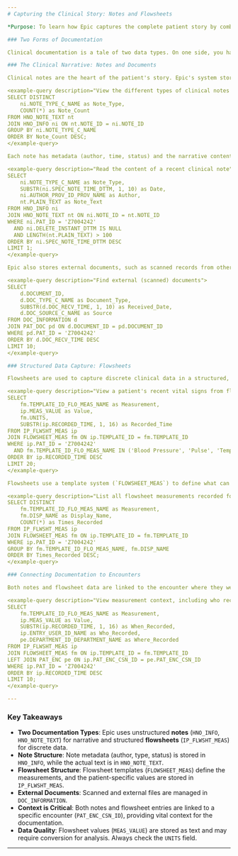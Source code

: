 ```yaml
---
# Capturing the Clinical Story: Notes and Flowsheets

*Purpose: To learn how Epic captures the complete patient story by combining unstructured clinical narratives (notes) with structured, discrete data (flowsheets).*

### Two Forms of Documentation

Clinical documentation is a tale of two data types. On one side, you have **unstructured notes**, which capture the nuanced story, context, and thinking of a clinician. On the other, you have **structured flowsheets**, which record discrete, consistent measurements like vital signs and assessments. Both are essential for a complete picture of patient care.

### The Clinical Narrative: Notes and Documents

Clinical notes are the heart of the patient's story. Epic's system stores a wide variety of note types from different authors.

<example-query description="View the different types of clinical notes available">
SELECT DISTINCT
    ni.NOTE_TYPE_C_NAME as Note_Type,
    COUNT(*) as Note_Count
FROM HNO_NOTE_TEXT nt
JOIN HNO_INFO ni ON nt.NOTE_ID = ni.NOTE_ID
GROUP BY ni.NOTE_TYPE_C_NAME
ORDER BY Note_Count DESC;
</example-query>

Each note has metadata (author, time, status) and the narrative content itself, which are stored in separate tables.

<example-query description="Read the content of a recent clinical note">
SELECT 
    ni.NOTE_TYPE_C_NAME as Note_Type,
    SUBSTR(ni.SPEC_NOTE_TIME_DTTM, 1, 10) as Date,
    ni.AUTHOR_PROV_ID_PROV_NAME as Author,
    nt.PLAIN_TEXT as Note_Text
FROM HNO_INFO ni
JOIN HNO_NOTE_TEXT nt ON ni.NOTE_ID = nt.NOTE_ID
WHERE ni.PAT_ID = 'Z7004242'
  AND ni.DELETE_INSTANT_DTTM IS NULL
  AND LENGTH(nt.PLAIN_TEXT) > 100
ORDER BY ni.SPEC_NOTE_TIME_DTTM DESC
LIMIT 1;
</example-query>

Epic also stores external documents, such as scanned records from other facilities.

<example-query description="Find external (scanned) documents">
SELECT 
    d.DOCUMENT_ID,
    d.DOC_TYPE_C_NAME as Document_Type,
    SUBSTR(d.DOC_RECV_TIME, 1, 10) as Received_Date,
    d.DOC_SOURCE_C_NAME as Source
FROM DOC_INFORMATION d
JOIN PAT_DOC pd ON d.DOCUMENT_ID = pd.DOCUMENT_ID
WHERE pd.PAT_ID = 'Z7004242'
ORDER BY d.DOC_RECV_TIME DESC
LIMIT 10;
</example-query>

### Structured Data Capture: Flowsheets

Flowsheets are used to capture discrete clinical data in a structured, template-based format. This is where you'll find vital signs, pain scores, and other recurring assessments.

<example-query description="View a patient's recent vital signs from flowsheets">
SELECT 
    fm.TEMPLATE_ID_FLO_MEAS_NAME as Measurement,
    ip.MEAS_VALUE as Value,
    fm.UNITS,
    SUBSTR(ip.RECORDED_TIME, 1, 16) as Recorded_Time
FROM IP_FLWSHT_MEAS ip
JOIN FLOWSHEET_MEAS fm ON ip.TEMPLATE_ID = fm.TEMPLATE_ID
WHERE ip.PAT_ID = 'Z7004242'
  AND fm.TEMPLATE_ID_FLO_MEAS_NAME IN ('Blood Pressure', 'Pulse', 'Temperature', 'Weight', 'Height', 'Pain Screen')
ORDER BY ip.RECORDED_TIME DESC
LIMIT 20;
</example-query>

Flowsheets use a template system (`FLOWSHEET_MEAS`) to define what can be measured, while the actual values are stored in `IP_FLWSHT_MEAS`.

<example-query description="List all flowsheet measurements recorded for a patient">
SELECT DISTINCT
    fm.TEMPLATE_ID_FLO_MEAS_NAME as Measurement,
    fm.DISP_NAME as Display_Name,
    COUNT(*) as Times_Recorded
FROM IP_FLWSHT_MEAS ip
JOIN FLOWSHEET_MEAS fm ON ip.TEMPLATE_ID = fm.TEMPLATE_ID
WHERE ip.PAT_ID = 'Z7004242'
GROUP BY fm.TEMPLATE_ID_FLO_MEAS_NAME, fm.DISP_NAME
ORDER BY Times_Recorded DESC;
</example-query>

### Connecting Documentation to Encounters

Both notes and flowsheet data are linked to the encounter where they were recorded, providing essential context.

<example-query description="View measurement context, including who recorded it and where">
SELECT 
    fm.TEMPLATE_ID_FLO_MEAS_NAME as Measurement,
    ip.MEAS_VALUE as Value,
    SUBSTR(ip.RECORDED_TIME, 1, 16) as When_Recorded,
    ip.ENTRY_USER_ID_NAME as Who_Recorded,
    pe.DEPARTMENT_ID_DEPARTMENT_NAME as Where_Recorded
FROM IP_FLWSHT_MEAS ip
JOIN FLOWSHEET_MEAS fm ON ip.TEMPLATE_ID = fm.TEMPLATE_ID
LEFT JOIN PAT_ENC pe ON ip.PAT_ENC_CSN_ID = pe.PAT_ENC_CSN_ID
WHERE ip.PAT_ID = 'Z7004242'
ORDER BY ip.RECORDED_TIME DESC
LIMIT 10;
</example-query>

---
```


### Key Takeaways

- **Two Documentation Types**: Epic uses unstructured **notes** (`HNO_INFO`, `HNO_NOTE_TEXT`) for narrative and structured **flowsheets** (`IP_FLWSHT_MEAS`) for discrete data.
- **Note Structure**: Note metadata (author, type, status) is stored in `HNO_INFO`, while the actual text is in `HNO_NOTE_TEXT`.
- **Flowsheet Structure**: Flowsheet templates (`FLOWSHEET_MEAS`) define the measurements, and the patient-specific values are stored in `IP_FLWSHT_MEAS`.
- **External Documents**: Scanned and external files are managed in `DOC_INFORMATION`.
- **Context is Critical**: Both notes and flowsheet entries are linked to a specific encounter (`PAT_ENC_CSN_ID`), providing vital context for the documentation.
- **Data Quality**: Flowsheet values (`MEAS_VALUE`) are stored as text and may require conversion for analysis. Always check the `UNITS` field.

---
